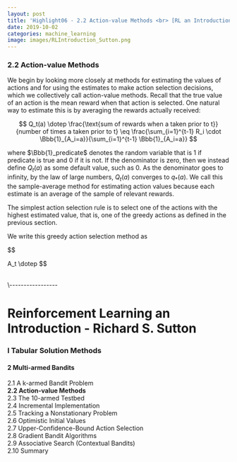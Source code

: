 ```yaml
---
layout: post
title: 'Highlight06 - 2.2 Action-value Methods <br> [RL an Introduction - S. Sutton]'
date: 2019-10-02
categories: machine_learning
image: images/RLIntroduction_Sutton.png
---
```

### 2.2 Action-value Methods
We begin by looking more closely at methods for estimating the values of actions and for using the estimates to make action selection decisions, which we collectively call action-value methods. Recall that the true value of an action is the mean reward when that action is selected. One natural way to estimate this is by averaging the rewards actually received:

$$
Q_t(a) \dotep \frac{\text{sum of rewards when a taken prior to t}}{number of times a taken prior to t}
\eq \frac{\sum_{i=1}^{t-1} R_i \cdot \Bbb{1}_{A_i=a}}{\sum_{i=1}^{t-1} \Bbb{1}_{A_i=a}}
$$

where $\Bbb{1}_predicate$ denotes the random variable that is 1 if predicate is true and 0 if it is not. If the denominator is zero, then we instead define $Q_t(a)$ as some default value, such as 0. As the denominator goes to infinity, by the law of large numbers, $Q_t(a)$ converges to $q_*(a)$. We call this the sample-average method for estimating action values because each estimate is an average of the sample of relevant rewards.
<br>

The simplest action selection rule is to select one of the actions with the highest estimated value, that is, one of the greedy actions as defined in the previous section.
<br>

We write this greedy action selection method as

$$

A_t \dotep
$$




<br>
\-----------------

# Reinforcement Learning an Introduction - Richard S. Sutton

### I Tabular Solution Methods
#### 2 Multi-armed Bandits
2.1 A k-armed Bandit Problem<br>
<b>2.2 Action-value Methods<br></b>
2.3 The 10-armed Testbed<br>
2.4 Incremental Implementation<br>
2.5 Tracking a Nonstationary Problem<br>
2.6 Optimistic Initial Values<br>
2.7 Upper-Confidence-Bound Action Selection<br>
2.8 Gradient Bandit Algorithms<br>
2.9 Associative Search (Contextual Bandits)<br>
2.10 Summary<br>
